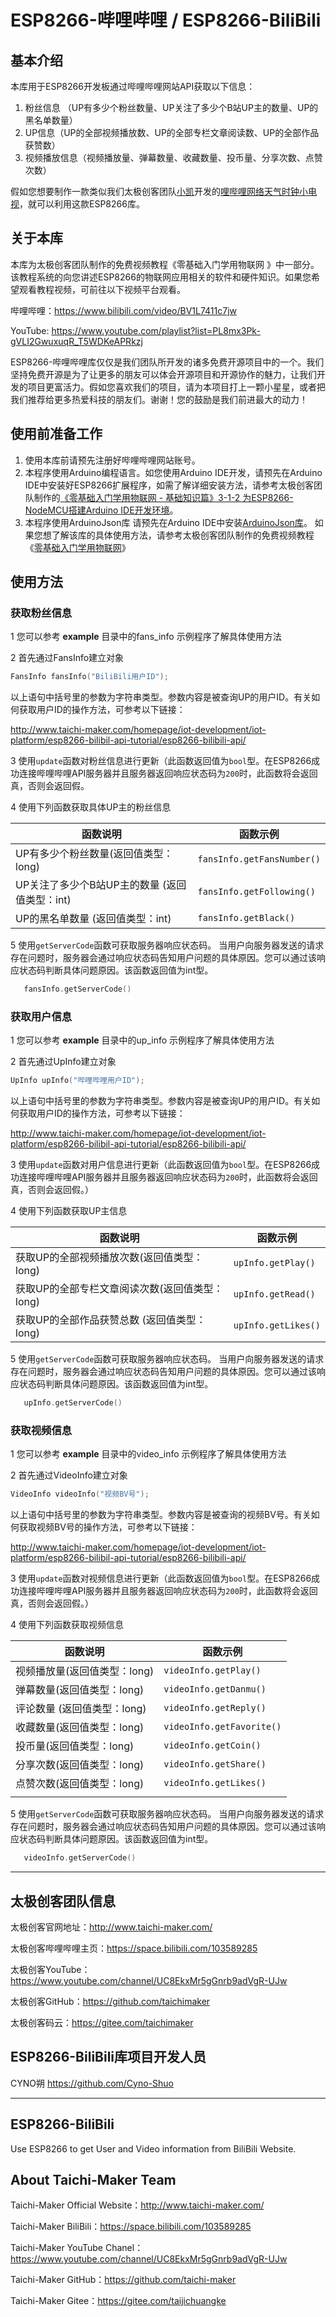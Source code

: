 # ESP8266-哔哩哔哩  / ESP8266-BiliBili


## 基本介绍

本库用于ESP8266开发板通过哔哩哔哩网站API获取以下信息：

1. 粉丝信息 （UP有多少个粉丝数量、UP关注了多少个B站UP主的数量、UP的黑名单数量）
2. UP信息（UP的全部视频播放数、UP的全部专栏文章阅读数、UP的全部作品获赞数）
3. 视频播放信息（视频播放量、弹幕数量、收藏数量、投币量、分享次数、点赞次数）

假如您想要制作一款类似我们太极创客团队[小凯](https://gitee.com/xiaoxiaokai)开发的[哩哔哩网络天气时钟小电视](https://gitee.com/taijichuangke/bilibili_weather_clock)，就可以利用这款ESP8266库。

## 关于本库

本库为太极创客团队制作的免费视频教程《零基础入门学用物联网 》中一部分。该教程系统的向您讲述ESP8266的物联网应用相关的软件和硬件知识。如果您希望观看教程视频，可前往以下视频平台观看。

哔哩哔哩：https://www.bilibili.com/video/BV1L7411c7jw

YouTube: https://www.youtube.com/playlist?list=PL8mx3Pk-gVLI2GwuxuqR_T5WDKeAPRkzj

ESP8266-哔哩哔哩库仅仅是我们团队所开发的诸多免费开源项目中的一个。我们坚持免费开源是为了让更多的朋友可以体会开源项目和开源协作的魅力，让我们开发的项目更富活力。假如您喜欢我们的项目，请为本项目打上一颗小星星，或者把我们推荐给更多热爱科技的朋友们。谢谢！您的鼓励是我们前进最大的动力！

## 使用前准备工作

1. 使用本库前请预先注册好哔哩哔哩网站账号。
2. 本程序使用Arduino编程语言。如您使用Arduino IDE开发，请预先在Arduino IDE中安装好ESP8266扩展程序，如需了解详细安装方法，请参考太极创客团队制作的[《零基础入门学用物联网 - 基础知识篇》3-1-2 为ESP8266-NodeMCU搭建Arduino IDE开发环境](http://www.taichi-maker.com/homepage/esp8266-nodemcu-iot/iot-c/nodemcu-arduino-ide/)。
3. 本程序使用ArduinoJson库
   请预先在Arduino IDE中安装[ArduinoJson库](www.arduinojson.org)。 如果您想了解该库的具体使用方法，请参考太极创客团队制作的免费视频教程《[零基础入门学用物联网](http://www.taichi-maker.com/homepage/esp8266-nodemcu-iot/)》

## 使用方法

### 获取粉丝信息

1 您可以参考 **example** 目录中的fans_info 示例程序了解具体使用方法

2 首先通过FansInfo建立对象

  ```C++
  FansInfo fansInfo("BiliBili用户ID");
  ```
以上语句中括号里的参数为字符串类型。参数内容是被查询UP的用户ID。有关如何获取用户ID的操作方法，可参考以下链接：

http://www.taichi-maker.com/homepage/iot-development/iot-platform/esp8266-bilibil-api-tutorial/esp8266-bilibili-api/

3 使用`update`函数对粉丝信息进行更新（此函数返回值为`bool`型。在ESP8266成功连接哔哩哔哩API服务器并且服务器返回响应状态码为`200`时，此函数将会返回真，否则会返回假。

4 使用下列函数获取具体UP主的粉丝信息 

| 函数说明                                      | 函数示例                   |
| --------------------------------------------- | -------------------------- |
| UP有多少个粉丝数量(返回值类型：long)          | `fansInfo.getFansNumber()` |
| UP关注了多少个B站UP主的数量 (返回值类型：int) | `fansInfo.getFollowing()`  |
| UP的黑名单数量 (返回值类型：int)              | `fansInfo.getBlack()`      |

5 使用`getServerCode`函数可获取服务器响应状态码。
当用户向服务器发送的请求存在问题时，服务器会通过响应状态码告知用户问题的具体原因。您可以通过该响应状态码判断具体问题原因。该函数返回值为int型。

```C++
   fansInfo.getServerCode()
```
### 获取用户信息

1 您可以参考 **example** 目录中的up_info 示例程序了解具体使用方法

2 首先通过UpInfo建立对象

  ```C++
  UpInfo upInfo("哔哩哔哩用户ID"); 
  ```
以上语句中括号里的参数为字符串类型。参数内容是被查询UP的用户ID。有关如何获取用户ID的操作方法，可参考以下链接：

http://www.taichi-maker.com/homepage/iot-development/iot-platform/esp8266-bilibil-api-tutorial/esp8266-bilibili-api/

3 使用`update`函数对用户信息进行更新（此函数返回值为`bool`型。在ESP8266成功连接哔哩哔哩API服务器并且服务器返回响应状态码为`200`时，此函数将会返回真，否则会返回假。）

4 使用下列函数获取UP主信息 

| 函数说明                                       | 函数示例           |
| ---------------------------------------------- | ------------------ |
| 获取UP的全部视频播放次数(返回值类型：long)     | `upInfo.getPlay()` |
| 获取UP的全部专栏文章阅读次数(返回值类型：long) | `upInfo.getRead()` |
| 获取UP的全部作品获赞总数 (返回值类型：long)    | `upInfo.getLikes()` |

5 使用`getServerCode`函数可获取服务器响应状态码。
当用户向服务器发送的请求存在问题时，服务器会通过响应状态码告知用户问题的具体原因。您可以通过该响应状态码判断具体问题原因。该函数返回值为int型。

```C++
   upInfo.getServerCode()
```
### 获取视频信息

1 您可以参考 **example** 目录中的video_info 示例程序了解具体使用方法

2 首先通过VideoInfo建立对象

  ```C++
  VideoInfo videoInfo("视频BV号"); 
  ```
以上语句中括号里的参数为字符串类型。参数内容是被查询的视频BV号。有关如何获取视频BV号的操作方法，可参考以下链接：

http://www.taichi-maker.com/homepage/iot-development/iot-platform/esp8266-bilibil-api-tutorial/esp8266-bilibili-api/

3 使用`update`函数对视频信息进行更新（此函数返回值为`bool`型。在ESP8266成功连接哔哩哔哩API服务器并且服务器返回响应状态码为`200`时，此函数将会返回真，否则会返回假。）

4 使用下列函数获取视频信息 

| 函数说明                     | 函数示例                  |
| ---------------------------- | ------------------------- |
| 视频播放量(返回值类型：long) | `videoInfo.getPlay()`     |
| 弹幕数量(返回值类型：long)   | `videoInfo.getDanmu()`    |
| 评论数量 (返回值类型：long)  | `videoInfo.getReply()`    |
| 收藏数量(返回值类型：long)   | `videoInfo.getFavorite()` |
| 投币量(返回值类型：long)     | `videoInfo.getCoin()`     |
| 分享次数(返回值类型：long)   | `videoInfo.getShare()`    |
| 点赞次数(返回值类型：long)   | `videoInfo.getLikes()`    |
|                              |                           |

5 使用`getServerCode`函数可获取服务器响应状态码。
当用户向服务器发送的请求存在问题时，服务器会通过响应状态码告知用户问题的具体原因。您可以通过该响应状态码判断具体问题原因。该函数返回值为int型。

```C++
   videoInfo.getServerCode()
```
--------
## 太极创客团队信息

太极创客官网地址：http://www.taichi-maker.com/

太极创客哔哩哔哩主页：https://space.bilibili.com/103589285

太极创客YouTube：https://www.youtube.com/channel/UC8EkxMr5gGnrb9adVgR-UJw

太极创客GitHub：https://github.com/taichimaker

太极创客码云：https://gitee.com/taichimaker

## ESP8266-BiliBili库项目开发人员
CYNO朔	https://github.com/Cyno-Shuo

-----------------------------

## ESP8266-BiliBili

Use ESP8266 to get User and  Video information from BiliBili Website.

About Taichi-Maker Team
--------

Taichi-Maker Official Website：http://www.taichi-maker.com/

Taichi-Maker BiliBili：https://space.bilibili.com/103589285

Taichi-Maker YouTube Chanel：https://www.youtube.com/channel/UC8EkxMr5gGnrb9adVgR-UJw

Taichi-Maker GitHub：https://github.com/taichi-maker

Taichi-Maker Gitee：https://gitee.com/taijichuangke
